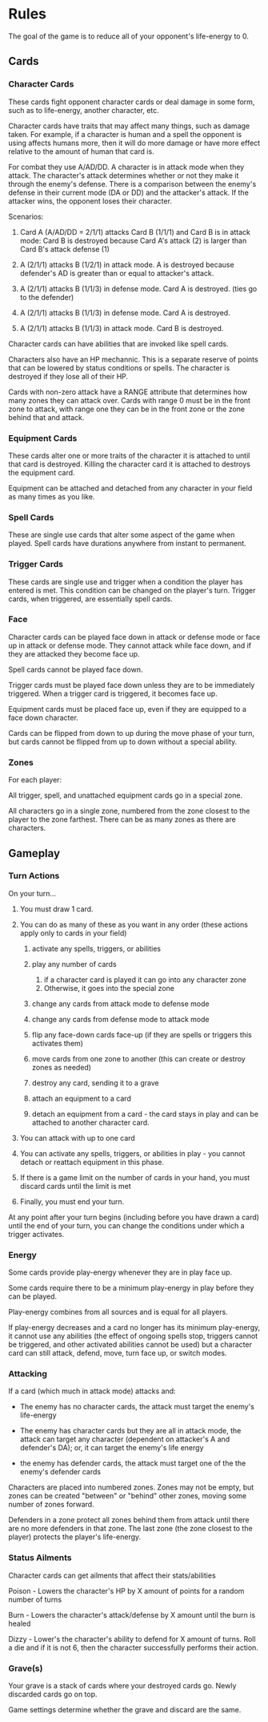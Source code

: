 # Rules

The goal of the game is to reduce all of your opponent's life-energy to 0.

## Cards


### Character Cards

These cards fight opponent character cards or deal damage in some form, such as
to life-energy, another character, etc.

Character cards have traits that may affect many things, such as damage taken.
For example, if a character is human and a spell the opponent is using affects
humans more, then it will do more damage or have more effect relative to the
amount of human that card is.

For combat they use A/AD/DD.  A character is in attack mode when they attack.
The character's attack determines whether or not they make it through the
enemy's defense.  There is a comparison between the enemy's defense in their
current mode (DA or DD) and the attacker's attack.  If the attacker wins, the
opponent loses their character.

Scenarios:

1. Card A (A/AD/DD = 2/1/1) attacks Card B (1/1/1) and Card B is in attack
   mode: Card B is destroyed because Card A's attack (2) is larger than Card
B's attack defense (1)

2. A (2/1/1) attacks B (1/2/1) in attack mode.  A is destroyed because
   defender's AD is greater than or equal to attacker's attack.

3. A (2/1/1) attacks B (1/1/3) in defense mode.  Card A is destroyed. (ties go
   to the defender)

4. A (2/1/1) attacks B (1/1/3) in defense mode.  Card A is destroyed.

5. A (2/1/1) attacks B (1/1/3) in attack mode.  Card B is destroyed.

Character cards can have abilities that are invoked like spell cards.

Characters also have an HP mechannic.  This is a separate reserve of points
that can be lowered by status conditions or spells.  The character is destroyed
if they lose all of their HP.

Cards with non-zero attack have a RANGE attribute that determines how many
zones they can attack over.  Cards with range 0 must be in the front zone to
attack, with range one they can be in the front zone or the zone behind that
and attack.

### Equipment Cards

These cards alter one or more traits of the character it is attached to until
that card is destroyed.  Killing the character card it is attached to destroys
the equipment card.

Equipment can be attached and detached from any character in your field as many
times as you like.

### Spell Cards

These are single use cards that alter some aspect of the game when played.
Spell cards have durations anywhere from instant to permanent.

### Trigger Cards

These cards are single use and trigger when a condition the player has entered
is met. This condition can be changed on the player's turn. Trigger cards, when
triggered, are essentially spell cards.

### Face

Character cards can be played face down in attack or defense mode or face up in
attack or defense mode.  They cannot attack while face down, and if they are
attacked they become face up.

Spell cards cannot be played face down.

Trigger cards must be played face down unless they are to be immediately
triggered.  When a trigger card is triggered, it becomes face up.

Equipment cards must be placed face up, even if they are equipped to a face
down character.

Cards can be flipped from down to up during the move phase of your turn, but
cards cannot be flipped from up to down without a special ability.

### Zones

For each player:

All trigger, spell, and unattached equipment cards go in a special zone.

All characters go in a single zone, numbered from the zone closest to the
player to the zone farthest. There can be as many zones as there are
characters.

## Gameplay

### Turn Actions

On your turn...

 1. You must draw 1 card.
 2. You can do as many of these as you want in any order (these actions apply
    only to cards in your field)
    1. activate any spells, triggers, or abilities
    2. play any number of cards
        1. if a character card is played it can go into any character zone
        2. Otherwise, it goes into the special zone

    3. change any cards from attack mode to defense mode
    4. change any cards from defense mode to attack mode
    5. flip any face-down cards face-up (if they are spells or triggers this
       activates them)
    6. move cards from one zone to another (this can create or destroy zones as
       needed)
    7. destroy any card, sending it to a grave
    8. attach an equipment to a card
    9. detach an equipment from a card - the card stays in play and can be
       attached to another character card.

3. You can attack with up to one card
4. You can activate any spells, triggers, or abilities in play - you cannot
detach or reattach equipment in this phase.
5. If there is a game limit on the number of cards in your hand, you must
   discard cards until the limit is met
6. Finally, you must end your turn.

At any point after your turn begins (including before you have drawn a card)
until the end of your turn, you can change the conditions under which a trigger
activates.


### Energy

Some cards provide play-energy whenever they are in play face up.

Some cards require there to be a minimum play-energy in play before they can be
played.

Play-energy combines from all sources and is equal for all players.

If play-energy decreases and a card no longer has its minimum play-energy, it
cannot use any abilities (the effect of ongoing spells stop, triggers cannot be
triggered, and other activated abilities cannot be used) but a character card
can still attack, defend, move, turn face up, or switch modes.

### Attacking

If a card (which much in attack mode) attacks and:

+  The enemy has no character cards, the attack must target the enemy's
   life-energy

+ The enemy has character cards but they are all in attack mode, the attack can
  target any character (dependent on attacker's A and defender's DA); or, it
can target the enemy's life energy

+ the enemy has defender cards, the attack must target one of the the enemy's
  defender cards

Characters are placed into numbered zones. Zones may not be empty, but zones
can be created "between" or "behind" other zones, moving some number of zones
forward.

Defenders in a zone protect all zones behind them from attack until there are
no more defenders in that zone. The last zone (the zone closest to the player)
protects the player's life-energy.


### Status Ailments

Character cards can get ailments that affect their stats/abilities

Poison - Lowers the character's HP by X amount of points for a random number of
turns

Burn - Lowers the character's attack/defense by X amount until the burn is
healed

Dizzy - Lower's the character's ability to defend for X amount of turns.  Roll
a die and if it is not 6, then the character successfully performs their
action.

### Grave(s)

Your grave is a stack of cards where your destroyed cards go.  Newly discarded
cards go on top.

Game settings determine whether the grave and discard are the same.
